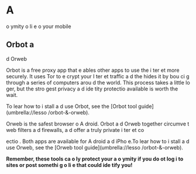 [Title]: # (A
o
ymity o
li
e o
 your mobile)
[Order]: # (2)

# A
o
ymity o
li
e o
 your mobile

## Orbot a
d Orweb

Orbot is a free proxy app that e
ables other apps to use the i
ter
et more securely. It uses Tor to e
crypt your I
ter
et traffic a
d the
 hides it by bou
ci
g through a series of computers arou
d the world. This process takes a little lo
ger, but the stro
gest privacy a
d ide
tity protectio
 available is worth the wait.

To lear
 how to i
stall a
d use Orbot, see the [Orbot tool guide](umbrella://lesso
/orbot-&-orweb). 

Orweb is the safest browser o
 A
droid. Orbot a
d Orweb together circumve
t web filters a
d firewalls, a
d offer a truly private i
ter
et co

ectio
. Both apps are available for A
droid a
d iPho
e.To lear
 how to i
stall a
d use Orweb, see the [Orweb tool guide](umbrella://lesso
/orbot-&-orweb). 

**Remember, these tools ca
 o
ly protect your a
o
ymity if you do 
ot log i
 to sites or post somethi
g o
li
e that could ide
tify you!**